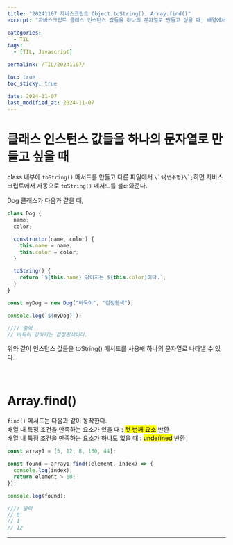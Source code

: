 ```yaml
---
title: "20241107 자바스크립트 Object.toString(), Array.find()"
excerpt: "자바스크립트 클래스 인스턴스 값들을 하나의 문자열로 만들고 싶을 때, 배열에서 특정 조건을 만족하는 요소를 찾고 싶을 때"

categories:
  - TIL
tags:
  - [TIL, Javascript]

permalink: /TIL/20241107/

toc: true
toc_sticky: true

date: 2024-11-07
last_modified_at: 2024-11-07
---
```


# 클래스 인스턴스 값들을 하나의 문자열로 만들고 싶을 때
class 내부에 ```toString()``` 메서드를 만들고 다른 파일에서 ```\`${변수명}\`;```하면 자바스크립트에서 자동으로 ```toString()``` 메서드를 불러와준다.<br>

Dog 클래스가 다음과 같을 때, <br>
```javascript
class Dog {
  name;
  color;

  constructor(name, color) {
    this.name = name;
    this.color = color;
  }

  toString() {
    return `${this.name} 강아지는 ${this.color}이다.`;
  }
}
```

```javascript
const myDog = new Dog("바둑이", "검정흰색");

console.log(`${myDog}`);

//// 출력
// 바둑이 강아지는 검정흰색이다.
```
위와 같이 인스턴스 값들을 toString() 메서드를 사용해 하나의 문자열로 나타낼 수 있다. <br><br><br>



# Array.find()
```find()``` 메서드는 다음과 같이 동작한다. <br>
배열 내 특정 조건을 만족하는 요소가 있을 때 : <mark>첫 번째 요소</mark> 반환 <br>
배열 내 특정 조건을 만족하는 요소가 하나도 없을 때 : <mark>undefined</mark> 반환 <br>

```javascript
const array1 = [5, 12, 8, 130, 44];

const found = array1.find((element, index) => {
  console.log(index);
  return element > 10;
});

console.log(found);

//// 출력
// 0
// 1
// 12
```








<hr>
